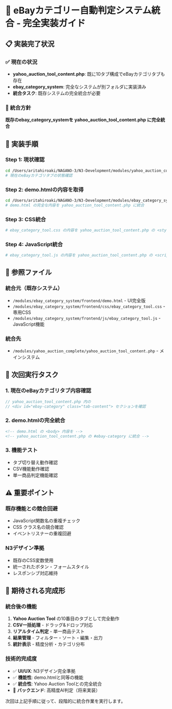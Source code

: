 # 🚀 eBayカテゴリー自動判定システム統合 - 完全実装ガイド

## 📋 実装完了状況

### ✅ 現在の状況
- **yahoo_auction_tool_content.php**: 既に10タブ構成でeBayカテゴリタブも存在
- **ebay_category_system**: 完全なシステムが別フォルダに実装済み
- **統合タスク**: 既存システムの完全統合が必要

### 🎯 統合方針
**既存のebay_category_systemを yahoo_auction_tool_content.php に完全統合**

## 🔧 実装手順

### Step 1: 現状確認
```bash
cd /Users/aritahiroaki/NAGANO-3/N3-Development/modules/yahoo_auction_complete
# 現在のeBayカテゴリタブの状態確認
```

### Step 2: demo.htmlの内容を取得
```bash
cd /Users/aritahiroaki/NAGANO-3/N3-Development/modules/ebay_category_system/frontend
# demo.html の完全な内容を yahoo_auction_tool_content.php に統合
```

### Step 3: CSS統合
```bash
# ebay_category_tool.css の内容を yahoo_auction_tool_content.php の <style> に追加
```

### Step 4: JavaScript統合
```bash
# ebay_category_tool.js の内容を yahoo_auction_tool_content.php の <script> に追加
```

## 📁 参照ファイル

### 統合元（既存システム）
- `/modules/ebay_category_system/frontend/demo.html` - UI完全版
- `/modules/ebay_category_system/frontend/css/ebay_category_tool.css` - 専用CSS
- `/modules/ebay_category_system/frontend/js/ebay_category_tool.js` - JavaScript機能

### 統合先
- `/modules/yahoo_auction_complete/yahoo_auction_tool_content.php` - メインシステム

## 🎯 次回実行タスク

### 1. 現在のeBayカテゴリタブ内容確認
```php
// yahoo_auction_tool_content.php 内の
// <div id="ebay-category" class="tab-content"> セクションを確認
```

### 2. demo.htmlの完全統合
```html
<!-- demo.html の <body> 内容を -->
<!-- yahoo_auction_tool_content.php の #ebay-category に統合 -->
```

### 3. 機能テスト
- タブ切り替え動作確認
- CSV機能動作確認
- 単一商品判定機能確認

## ⚠️ 重要ポイント

### 既存機能との競合回避
- JavaScript関数名の重複チェック
- CSS クラス名の競合確認
- イベントリスナーの重複回避

### N3デザイン準拠
- 既存のCSS変数使用
- 統一されたボタン・フォームスタイル
- レスポンシブ対応維持

## 🎉 期待される完成形

### 統合後の機能
1. **Yahoo Auction Tool** の10番目のタブとして完全動作
2. **CSV一括処理** - ドラッグ&ドロップ対応
3. **リアルタイム判定** - 単一商品テスト
4. **結果管理** - フィルター・ソート・編集・出力
5. **統計表示** - 精度分析・カテゴリ分布

### 技術的完成度
- ✅ **UI/UX**: N3デザイン完全準拠
- ✅ **機能性**: demo.htmlと同等の機能
- ✅ **統合性**: Yahoo Auction Toolとの完全統合
- 🚧 **バックエンド**: 高精度AI判定（将来実装）

次回は上記手順に従って、段階的に統合作業を実行します。
